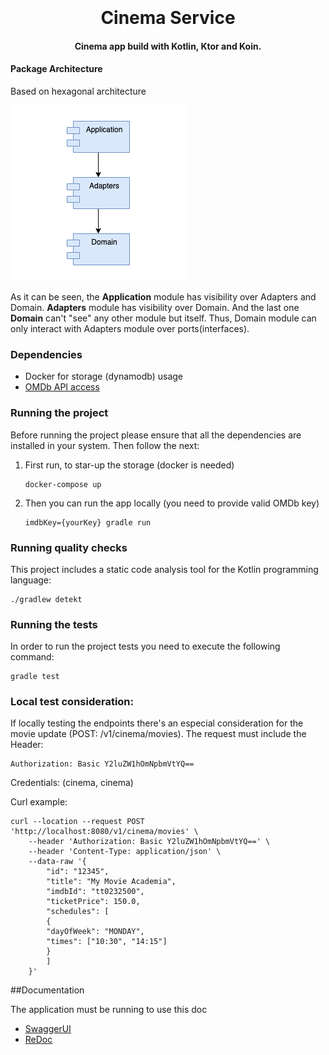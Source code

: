 <h1 align="center">
  <a href="https://github.com/alonsomatias17">
  </a>
  <br>
  <br>
  Cinema Service
  <br>
</h1>
<h4 align="center">Cinema app build with Kotlin, Ktor and Koin.</h4>

#### Package Architecture

Based on hexagonal architecture

![pkgsarchitecture](static/architecture.png)

As it can be seen, the <strong>Application</strong> module has visibility over Adapters and Domain.
<strong>Adapters</strong> module has visibility over Domain.
And the last one <strong>Domain</strong> can't "see" any other module but itself. Thus, Domain module can only interact with Adapters module over ports(interfaces).

### Dependencies

- Docker for storage (dynamodb) usage
- [OMDb API access](http://www.omdbapi.com/)
  
### Running the project

Before running the project please ensure that all the dependencies are installed in your system. Then follow the next:

1. First run, to star-up the storage (docker is needed)

    ```
    docker-compose up
    ```

2. Then you can run the app locally (you need to provide valid OMDb key)

    ```
    imdbKey={yourKey} gradle run
    ```

### Running quality checks

This project includes a static code analysis tool for the Kotlin programming language:

```
./gradlew detekt
```

### Running the tests

In order to run the project tests you need to execute the following command:

```
gradle test
```

### Local test consideration:

If locally testing the endpoints there's an especial consideration for the movie update (POST: /v1/cinema/movies).
The request must include the Header: 
```
Authorization: Basic Y2luZW1hOmNpbmVtYQ==
```
Credentials: (cinema, cinema)

Curl example:
```
curl --location --request POST 'http://localhost:8080/v1/cinema/movies' \
    --header 'Authorization: Basic Y2luZW1hOmNpbmVtYQ==' \
    --header 'Content-Type: application/json' \
    --data-raw '{
        "id": "12345",
        "title": "My Movie Academia",
        "imdbId": "tt0232500",
        "ticketPrice": 150.0,
        "schedules": [
        {
        "dayOfWeek": "MONDAY",
        "times": ["10:30", "14:15"]
        }
        ]
    }'
```

##Documentation

The application must be running to use this doc

* [SwaggerUI](http://localhost:8080/swagger-ui/index.html?url=/docs/openapi.json#/)
* [ReDoc](http://localhost:8080/docs/redoc)